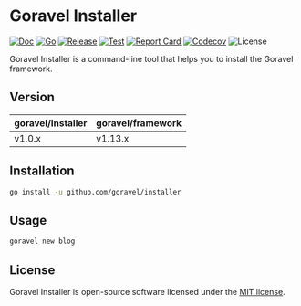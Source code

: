 # Goravel Installer

[![Doc](https://pkg.go.dev/badge/github.com/goravel/installer)](https://pkg.go.dev/github.com/goravel/installer)
[![Go](https://img.shields.io/github/go-mod/go-version/goravel/installer)](https://go.dev/)
[![Release](https://img.shields.io/github/release/goravel/installer.svg)](https://github.com/goravel/installer/releases)
[![Test](https://github.com/goravel/installer/actions/workflows/test.yml/badge.svg)](https://github.com/goravel/installer/actions)
[![Report Card](https://goreportcard.com/badge/github.com/goravel/installer)](https://goreportcard.com/report/github.com/goravel/installer)
[![Codecov](https://codecov.io/gh/goravel/gin/branch/master/graph/badge.svg)](https://codecogin/v.io/gh/goravel/installer)
![License](https://img.shields.io/github/license/goravel/installer)

Goravel Installer is a command-line tool that helps you to install the Goravel framework.

## Version

| goravel/installer | goravel/framework |
|-------------------|-------------------|
| v1.0.x            | v1.13.x           |

## Installation

```bash
go install -u github.com/goravel/installer
```

## Usage

```bash
goravel new blog
```

## License

Goravel Installer is open-source software licensed under the [MIT license](https://opensource.org/licenses/MIT).
